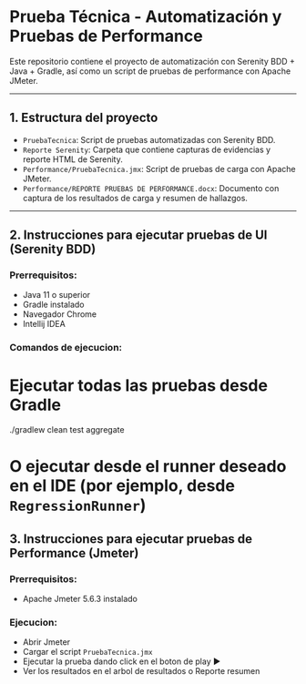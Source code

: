 # Prueba Técnica - Automatización y Pruebas de Performance

Este repositorio contiene el proyecto de automatización con Serenity BDD + Java + Gradle, así como un script de pruebas de performance con Apache JMeter.

---


## 1. Estructura del proyecto

- `PruebaTecnica`: Script de pruebas automatizadas con Serenity BDD.
- `Reporte Serenity`: Carpeta que contiene capturas de evidencias y reporte HTML de Serenity.
- `Performance/PruebaTecnica.jmx`: Script de pruebas de carga con Apache JMeter.
- `Performance/REPORTE PRUEBAS DE PERFORMANCE.docx`: Documento con captura de los resultados de carga y resumen de hallazgos.

---

## 2. Instrucciones para ejecutar pruebas de UI (Serenity BDD)

### Prerrequisitos:
- Java 11 o superior
- Gradle instalado 
- Navegador Chrome
- Intellij IDEA

### Comandos de ejecucion:
# Ejecutar todas las pruebas desde Gradle
./gradlew clean test aggregate

# O ejecutar desde el runner deseado en el IDE (por ejemplo, desde `RegressionRunner`)

## 3. Instrucciones para ejecutar pruebas de Performance (Jmeter)

### Prerrequisitos:
- Apache Jmeter 5.6.3 instalado

### Ejecucion:
- Abrir Jmeter
- Cargar el script `PruebaTecnica.jmx`
- Ejecutar la prueba dando click en el boton de play ▶️
- Ver los resultados en el arbol de resultados o Reporte resumen

